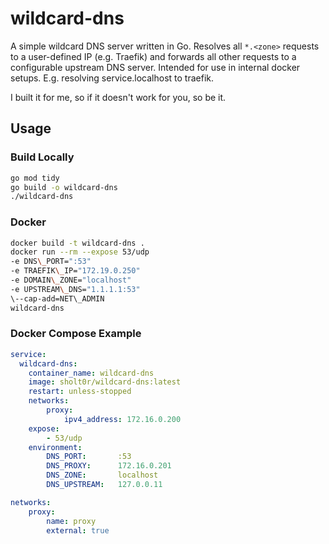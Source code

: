 # wildcard-dns

A simple wildcard DNS server written in Go.
Resolves all `*.<zone>` requests to a user-defined IP (e.g. Traefik) and forwards all other requests to a configurable upstream DNS server.
Intended for use in internal docker setups. E.g. resolving service.localhost to traefik.

I built it for me, so if it doesn't work for you, so be it.

## Usage

### Build Locally

```bash
go mod tidy
go build -o wildcard-dns
./wildcard-dns
```

### Docker

```bash
docker build -t wildcard-dns .
docker run --rm --expose 53/udp
-e DNS\_PORT=":53"
-e TRAEFIK\_IP="172.19.0.250"
-e DOMAIN\_ZONE="localhost"
-e UPSTREAM\_DNS="1.1.1.1:53"
\--cap-add=NET\_ADMIN
wildcard-dns
```

### Docker Compose Example

```yaml
service:
  wildcard-dns:
    container_name: wildcard-dns
    image: sholt0r/wildcard-dns:latest
    restart: unless-stopped
    networks:
        proxy:
            ipv4_address: 172.16.0.200
    expose:
        - 53/udp
    environment:
        DNS_PORT:       :53
        DNS_PROXY:      172.16.0.201
        DNS_ZONE:       localhost
        DNS_UPSTREAM:   127.0.0.11

networks:
    proxy:
        name: proxy
        external: true
```
